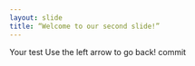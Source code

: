 ```yaml
---
layout: slide
title: “Welcome to our second slide!”
---
```

Your test
Use the left arrow to go back!
commit
